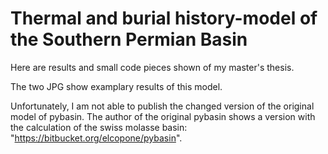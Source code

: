 # Thermal and burial history-model of the Southern Permian Basin
Here are results and small code pieces shown of my master's thesis. 

The two JPG show examplary results of this model.

Unfortunately, I am not able to publish the changed version of the original model of pybasin. The  author of the original pybasin shows a version with the calculation of the swiss molasse basin: "https://bitbucket.org/elcopone/pybasin".
